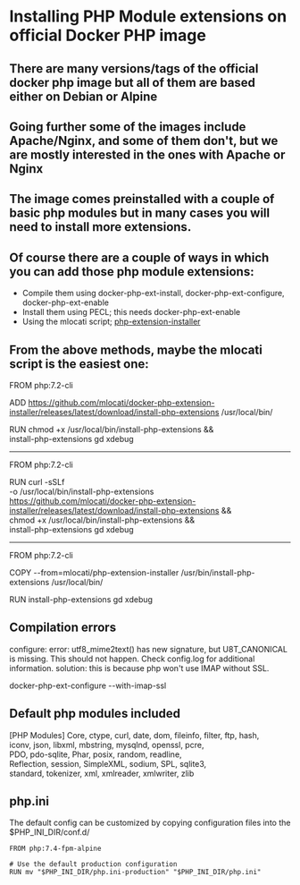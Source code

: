 # Installing PHP Module extensions on official Docker PHP image

## There are many versions/tags of the official docker php image but all of them are based either on Debian or Alpine
## Going further some of the images include Apache/Nginx, and some of them don't, but we are mostly interested in the ones with Apache or Nginx

## The image comes preinstalled with a couple of basic php modules but in many cases you will need to install more extensions.

## Of course there are a couple of ways in which you can add those php module extensions:

- Compile them using docker-php-ext-install, docker-php-ext-configure, docker-php-ext-enable
- Install them using PECL; this needs docker-php-ext-enable
- Using the mlocati script; [php-extension-installer](https://github.com/mlocati/docker-php-extension-installer)


## From the above methods, maybe the mlocati script is the easiest one:

FROM php:7.2-cli

ADD https://github.com/mlocati/docker-php-extension-installer/releases/latest/download/install-php-extensions /usr/local/bin/

RUN chmod +x /usr/local/bin/install-php-extensions && \
    install-php-extensions gd xdebug


------------------------------------------


FROM php:7.2-cli

RUN curl -sSLf \
        -o /usr/local/bin/install-php-extensions \
        https://github.com/mlocati/docker-php-extension-installer/releases/latest/download/install-php-extensions && \
    chmod +x /usr/local/bin/install-php-extensions && \
    install-php-extensions gd xdebug



-------------------------------------------


FROM php:7.2-cli

COPY --from=mlocati/php-extension-installer /usr/bin/install-php-extensions /usr/local/bin/

RUN install-php-extensions gd xdebug

## Compilation errors

configure: error: utf8_mime2text() has new signature, but U8T_CANONICAL is missing. This should not happen. Check config.log for additional information.
solution: this is because php won't use IMAP without SSL.

docker-php-ext-configure --with-imap-ssl

## Default php modules included

[PHP Modules]
Core, ctype, curl, date, dom, fileinfo, filter, ftp, hash,  
iconv, json, libxml, mbstring, mysqlnd, openssl, pcre,  
PDO, pdo-sqlite,  Phar, posix, random, readline,  
Reflection, session, SimpleXML, sodium, SPL, sqlite3,  
standard, tokenizer, xml, xmlreader, xmlwriter, zlib

## php.ini

The default config can be customized by copying configuration files into the $PHP_INI_DIR/conf.d/

```
FROM php:7.4-fpm-alpine

# Use the default production configuration
RUN mv "$PHP_INI_DIR/php.ini-production" "$PHP_INI_DIR/php.ini"
```


